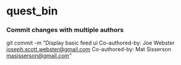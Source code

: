 # quest_bin

### Commit changes with multiple authors

git commit -m "Display basic feed ui
Co-authored-by: Joe Webster <joseph.scott.webster@gmail.com>
Co-authored-by: Mat Sisserson <masisserson@gmail.com>"
